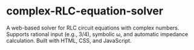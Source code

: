 # complex-RLC-equation-solver
A web-based solver for RLC circuit equations with complex numbers.  Supports rational input (e.g., 3/4), symbolic ω, and automatic impedance calculation. Built with HTML, CSS, and JavaScript.
